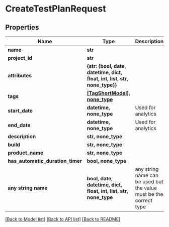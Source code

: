 # CreateTestPlanRequest


## Properties
Name | Type | Description | Notes
------------ | ------------- | ------------- | -------------
**name** | **str** |  | 
**project_id** | **str** |  | 
**attributes** | **{str: (bool, date, datetime, dict, float, int, list, str, none_type)}** |  | 
**tags** | [**[TagShortModel], none_type**](TagShortModel.md) |  | [optional] 
**start_date** | **datetime, none_type** | Used for analytics | [optional] 
**end_date** | **datetime, none_type** | Used for analytics | [optional] 
**description** | **str, none_type** |  | [optional] 
**build** | **str, none_type** |  | [optional] 
**product_name** | **str, none_type** |  | [optional] 
**has_automatic_duration_timer** | **bool, none_type** |  | [optional] 
**any string name** | **bool, date, datetime, dict, float, int, list, str, none_type** | any string name can be used but the value must be the correct type | [optional]

[[Back to Model list]](../README.md#documentation-for-models) [[Back to API list]](../README.md#documentation-for-api-endpoints) [[Back to README]](../README.md)



